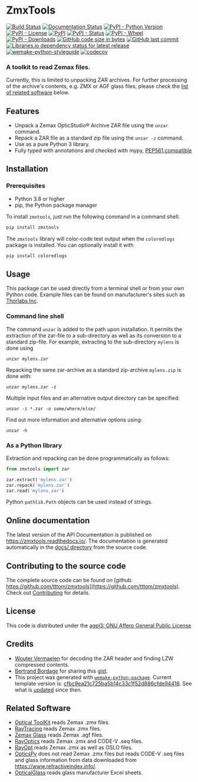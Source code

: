 # ZmxTools

[![Build Status](https://github.com/tttom/zmxtools/workflows/test/badge.svg?branch=main)](https://github.com/tttom/zmxtools/actions?query=workflow%3Atest)
[![Documentation Status](https://readthedocs.org/projects/zmxtools/badge/?version=latest)](https://readthedocs.org/projects/zmxtools)
[![PyPI - Python Version](https://img.shields.io/pypi/pyversions/zmxtools)](https://www.python.org/downloads)
[![PyPI - License](https://img.shields.io/pypi/l/zmxtools)](https://opensource.org/licenses/AGPL-3.0)
[![PyPI](https://img.shields.io/pypi/v/zmxtools?label=version&color=808000)](https://github.com/tttom/ZmxTools/tree/master/python)
[![PyPI - Status](https://img.shields.io/pypi/status/zmxtools)](https://pypi.org/project/zmxtools/tree/master/python)
[![PyPI - Wheel](https://img.shields.io/pypi/wheel/zmxtools?label=python%20wheel)](https://pypi.org/project/zmxtools/#files)
[![PyPI - Downloads](https://img.shields.io/pypi/dm/zmxtools)](https://pypi.org/project/zmxtools/)
[![GitHub code size in bytes](https://img.shields.io/github/languages/code-size/tttom/ZmxTools)](https://github.com/tttom/ZmxTools)
[![GitHub last commit](https://img.shields.io/github/last-commit/tttom/ZmxTools)](https://github.com/tttom/ZmxTools)
[![Libraries.io dependency status for latest release](https://img.shields.io/librariesio/release/pypi/zmxtools)](https://libraries.io/pypi/zmxtools)
[![wemake-python-styleguide](https://img.shields.io/badge/style-wemake-000000.svg)](https://github.com/wemake-services/wemake-python-styleguide)
[![codecov](https://codecov.io/gh/tttom/zmxtools/branch/main/graph/badge.svg)](https://codecov.io/gh/tttom/zmxtools)

### A toolkit to read Zemax files.

Currently, this is limited to unpacking ZAR archives. For further processing of the archive's contents, e.g. ZMX or AGF 
glass files, please check the [list of related software](#related-software) below.

## Features
- Unpack a Zemax OpticStudio® Archive ZAR file using the `unzar` command.
- Repack a ZAR file as a standard zip file using the `unzar -z` command.
- Use as a pure Python 3 library.
- Fully typed with annotations and checked with mypy, [PEP561 compatible](https://www.python.org/dev/peps/pep-0561/)

## Installation
### Prerequisites
- Python 3.8 or higher
- pip, the Python package manager

To install `zmxtools`, just run the following command in a command shell:
```bash
pip install zmxtools
```
The `zmxtools` library will color-code test output when the `coloredlogs` package is installed. You can optionally 
install it with
```bash
pip install coloredlogs
```

## Usage
This package can be used directly from a terminal shell or from your own Python code.
Example files can be found on manufacturer's sites such as [Thorlabs Inc](https://www.thorlabs.com).

### Command line shell
The command `unzar` is added to the path upon installation. It permits the extraction of the zar-file to a sub-directory
as well as its conversion to a standard zip-file. For example, extracting to the sub-directory `mylens` is done using 
```console
unzar mylens.zar
```
Repacking the same zar-archive as a standard zip-archive `mylens.zip` is done with:
```console
unzar mylens.zar -z
```
Multiple input files and an alternative output directory can be specified: 
```console
unzar -i *.zar -o some/where/else/
```
Find out more information and alternative options using:
```console
unzar -h
```

### As a Python library
Extraction and repacking can be done programmatically as follows:
```python
from zmxtools import zar

zar.extract('mylens.zar')
zar.repack('mylens.zar')
zar.read('mylens.zar')
```
Python `pathlib.Path` objects can be used instead of strings.

## Online documentation
The latest version of the API Documentation is published on https://zmxtools.readthedocs.io/.
The documentation is generated automatically in the [docs/ directory](docs) from the source code. 

## Contributing to the source code
The complete source code can be found on [github: https://github.com/tttom/zmxtools](https://github.com/tttom/zmxtools).
Check out [Contributing](CONTRIBUTING.md) for details.

## License
This code is distributed under the
[agpl3: GNU Affero General Public License](https://www.gnu.org/licenses/agpl-3.0.en.html)

## Credits
- [Wouter Vermaelen](https://github.com/m9710797) for decoding the ZAR header and finding LZW compressed contents.
- [Bertrand Bordage](https://github.com/BertrandBordage) for sharing this [gist](https://gist.github.com/BertrandBordage/611a915e034c47aa5d38911fc0bc7df9).
- This project was generated with [`wemake-python-package`](https://github.com/wemake-services/wemake-python-package). Current template version is: [cfbc9ea21c725ba5b14c33c1f52d886cfde94416](https://github.com/wemake-services/wemake-python-package/tree/cfbc9ea21c725ba5b14c33c1f52d886cfde94416). See what is [updated](https://github.com/wemake-services/wemake-python-package/compare/cfbc9ea21c725ba5b14c33c1f52d886cfde94416...master) since then.

## Related Software
- [Optical ToolKit](https://github.com/draustin/otk) reads Zemax .zmx files.
- [RayTracing](https://github.com/DCC-Lab/RayTracing) reads Zemax .zmx files.
- [Zemax Glass](https://github.com/nzhagen/zemaxglass) reads Zemax .agf files.
- [RayOptics](https://github.com/mjhoptics/ray-optics) reads Zemax .zmx and CODE-V .seq files.
- [RayOpt](https://github.com/quartiq/rayopt) reads Zemax .zmx as well as OSLO files.
- [OpticsPy](https://github.com/Sterncat/opticspy) does not read Zemax .zmx files but reads CODE-V .seq files and
  glass information from data downloaded from https://www.refractiveindex.info/.
- [OpticalGlass](https://github.com/mjhoptics/opticalglass) reads glass manufacturer Excel sheets.
